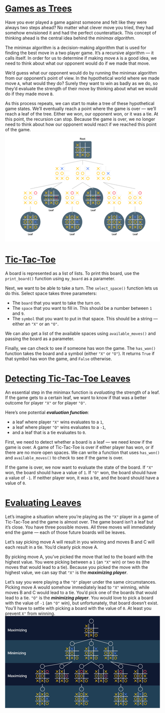 # [Games as Trees](https://www.codecademy.com/courses/machine-learning/lessons/minimax/exercises/tree)

Have you ever played a game against someone and felt like they were always two steps ahead? 
No matter what clever move you tried, they had somehow envisioned it and had the perfect counterattack. 
This concept of thinking ahead is the central idea behind the *minimax algorithm*.

The minimax algorithm is a decision-making algorithm that is used for finding the best move in a two player game. 
It’s a recursive algorithm — it calls itself. 
In order for us to determine if making move `A` is a good idea, we need to think about what our opponent would do if we made that move.

We’d guess what our opponent would do by running the minimax algorithm from our opponent’s point of view. 
In the hypothetical world where we made move `A`, what would they do? 
Surely they want to win as badly as we do, so they’d evaluate the strength of their move by thinking about what we would do if they made move `B`.

As this process repeats, we can start to make a tree of these hypothetical game states.
We’ll eventually reach a point where the game is over — we’ll reach a leaf of the tree.
Either we won, our opponent won, or it was a tie. 
At this point, the recursion can stop. 
Because the game is over, we no longer need to think about how our opponent would react if we reached this point of the game.
![Tic-Tac-Toe Tree](images/tic-tac-toe-black.svg)

# [Tic-Tac-Toe](https://www.codecademy.com/courses/machine-learning/lessons/minimax/exercises/tic-tac-toe)

A board is represented as a list of lists. To print this board, use the `print_board()` function using `my_board` as a parameter.

Next, we want to be able to take a turn. 
The `select_space()` function lets us do this. Select space takes three parameters:
* The `board` that you want to take the turn on.
* The `space` that you want to fill in. This should be a number between `1` and `9`.
* The `symbol` that you want to put in that space. This should be a string — either an `"X"` or an `"O"`.

We can also get a list of the available spaces using `available_moves()` and passing the board as a parameter.

Finally, we can check to see if someone has won the game. 
The `has_won()` function takes the board and a symbol (either `"X"` or `"O"`). 
It returns `True` if that symbol has won the game, and `False` otherwise.

# [Detecting Tic-Tac-Toe Leaves](https://www.codecademy.com/courses/machine-learning/lessons/minimax/exercises/tic-tac-toe-leaves)

An essential step in the minimax function is *evaluating* the strength of a leaf.
If the game gets to a certain leaf, we want to know if that was a better outcome for player `"X"` or for player `"O"`.

Here’s one potential ***evaluation function***: 
* a leaf where player `"X"` wins evaluates to a `1`, 
* a leaf where player `"O"` wins evaluates to a `-1`, 
* and a leaf that is a tie evaluates to `0`.

First, we need to detect whether a board is a leaf — we need know if the game is over.
A game of Tic-Tac-Toe is over if either player has won, or if there are no more open spaces.
We can write a function that uses `has_won()` and `available_moves()` to check to see if the game is over.

If the game is over, we now want to evaluate the state of the board.
If `"X"` won, the board should have a value of `1`. 
If `"O"` won, the board should have a value of `-1`. 
If neither player won, it was a tie, and the board should have a value of `0`.

# [Evaluating Leaves](https://www.codecademy.com/courses/machine-learning/lessons/minimax/exercises/evaluate-leaves)

Let’s imagine a situation where you’re playing as the `"X"` player in a game of Tic-Tac-Toe and the game is almost over. 
The game board isn’t a leaf but it’s close. 
You have three possible moves. 
All three moves will immediately end the game — each of those future boards will be leaves.

Let’s say picking move A will result in you winning and moves B and C will each result in a tie. 
You’d clearly pick move A.

By picking move A, you’ve picked the move that led to the board with the highest value. 
You were picking between a `1` (an `"X"` win) or two `0`s (the moves that would lead to a tie). 
Because you picked the move with the highest value, we can say that `"X"` is the ***maximizing player***.

Let’s say you were playing a the `"O"` player under the same circumstances. 
Picking move A would somehow immediately lead to `"X"` winning, while moves B and C would lead to a tie. 
You’d pick one of the boards that would lead to a tie. 
`"O"` is the ***minimizing player***. 
You would love to pick a board with the value of `-1` (an `"O"` win), but unfortunately, that board doesn’t exist. 
You’ll have to settle with picking a board with the value of `0`. 
At least you prevent `X"` from winning.  
![minimizing or maximizing player’s turn](images/tic-tac-toe-min-max.gif)
